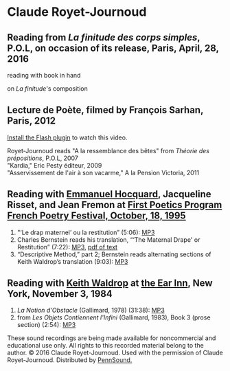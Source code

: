 Claude Royet-Journoud
=====================

Reading from *La finitude des corps simples*, P.O.L, on occasion of its release, Paris, April, 28, 2016
-------------------------------------------------------------------------------------------------------

reading with book in hand

on *La finitude*'s composition

Lecture de Poète, filmed by François Sarhan, Paris, 2012
--------------------------------------------------------

[Install the Flash plugin](http://get.adobe.com/flashplayer/) to watch this video.

  

Royet-Journoud reads
"A la ressemblance des bêtes" from *Théorie des prépositions*, P.O.L, 2007  
"Kardia," Eric Pesty éditeur, 2009  
"Asservissement de l'air à son vacarme," A la Pension Victoria, 2011  

Reading with [Emmanuel Hocquard](Hocquard.php), Jacqueline Risset, and Jean Fremon at [First Poetics Program French Poetry Festival, October, 18, 1995](Buffalo.php#French1)
----------------------------------------------------------------------------------------------------------------------------------------------------------------------------

1.  "‘Le drap maternel’ ou la restitution” (5:06): [MP3](https://media.sas.upenn.edu/pennsound/groups/Buffalo/French/Royet-Journoud_02_Le-drap-maternel_SUNY-Buffalo-French-Festival_10-18-95.mp3)
2.  Charles Bernstein reads his translation, “‘The Maternal Drape' or Restitution” (7:22): [MP3](https://media.sas.upenn.edu/pennsound/groups/Buffalo/French/Bernstein-Charles_04_Translation-of-le-drap-maternel_SUNY-Buffalo-French-Festival_10-18-95.mp3), [pdf of text](http://epc.buffalo.edu/authors/bernstein/books/Royet-Journoud_Maternal-Drape_Bernstein.pdf)  
3.  “Descriptive Method,” part 2; Bernstein reads alternating sections of Keith Waldrop’s translation (9:03): [MP3](https://media.sas.upenn.edu/pennsound/groups/Buffalo/French/Royet-Journoud-Claude_05_Descriptive-Method_SUNY-Buffalo-French-Festival_10-18-95.mp3)

Reading with [Keith Waldrop](Waldrop-K.html) at [the Ear Inn](Ear-Inn.html), New York, November 3, 1984
-------------------------------------------------------------------------------------------------------

1.  *La Notion d'Obstacle* (Gallimard, 1978) (31:38): [MP3](http://media.sas.upenn.edu/pennsound/authors/Royet-Journoud/Royet-Journound_tr-K-Waldrop_01_La-Notion-dObstacle_Ear-Inn_NY_11-3-84.mp3)
2.  from *Les Objets Contiennent l'Infini* (Gallimard, 1983), Book 3 (prose section) (2:54): [MP3](http://media.sas.upenn.edu/pennsound/authors/Royet-Journoud/Royet-Journound_tr-K-Waldrop_02_Les-Objets-Contiennent-lInfiniti_Ear-Inn_NY_11-3-84.mp3)

These sound recordings are being made available for noncommercial and educational use only.
All rights to this recorded material belong to the author. © 2016 Claude Royet-Journoud.
Used with the permission of Claude Royet-Journoud. Distributed by [PennSound.](../index.html)
